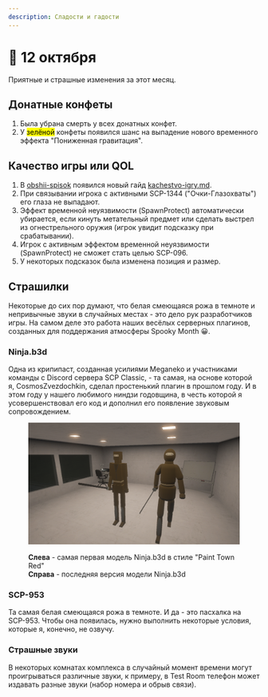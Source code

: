 ```yaml
---
description: Сладости и гадости
---
```


# 🍁 12 октября

Приятные и страшные изменения за этот месяц.

## Донатные конфеты

1. Была убрана смерть у всех донатных конфет.
2. У <mark style="color:$success;">зелёной</mark> конфеты появился шанс на выпадение нового временного эффекта "Пониженная гравитация".

## Качество игры или QOL

1. В [obshii-spisok](../../newbies/obshii-spisok/ "mention") появился новый гайд [kachestvo-igry.md](../../newbies/obshii-spisok/kachestvo-igry.md "mention").
2. При связывании игрока с активными SCP-1344 ("Очки-Глазохваты") его глаза не выпадают.
3. Эффект временной неуязвимости (SpawnProtect) автоматически убирается, если кинуть метательный предмет или сделать выстрел из огнестрельного оружия (игрок увидит подсказку при срабатывании).
4. Игрок с активным эффектом временной неуязвимости (SpawnProtect) не сможет стать целью SCP-096.
5. У некоторых подсказок была изменена позиция и размер.

## Страшилки

Некоторые до сих пор думают, что белая смеющаяся рожа в темноте и непривычные звуки в случайных местах - это дело рук разработчиков игры. На самом деле это работа наших весёлых серверных плагинов, созданных для поддержания атмосферы Spooky Month 😀.

### Ninja.b3d

Одна из крипипаст, созданная усилиями Meganeko и участниками команды с Discord сервера SCP Classic, - та самая, на основе которой я, CosmosZvezdochkin, сделал простенький плагин в прошлом году. И в этом году у нашего любимого ниндзи годовщина, в честь которой я усовершенствовал его код и дополнил его появление звуковым сопровождением.

<figure><img src="../../.gitbook/assets/image (30).png" alt=""><figcaption><p><strong>Слева</strong> - самая первая модель Ninja.b3d в стиле "Paint Town Red"<br><strong>Справа</strong> - последняя версия модели Ninja.b3d</p></figcaption></figure>

### SCP-953

Та самая белая смеющаяся рожа в темноте. И да - это пасхалка на SCP-953. Чтобы она появилась, нужно выполнить некоторые условия, которые я, конечно, не озвучу.

### Страшные звуки

В некоторых комнатах комплекса в случайный момент времени могут проигрываться различные звуки, к примеру, в Test Room телефон может издавать разные звуки (набор номера и обрыв связи).
